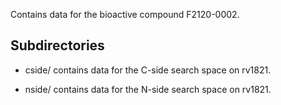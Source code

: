 Contains data for the bioactive compound F2120-0002.

## Subdirectories

- cside/ contains data for the C-side search space on rv1821.

- nside/ contains data for the N-side search space on rv1821.

